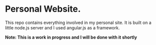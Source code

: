 # Personal Website.

This repo contains everything involved in my personal site.  It is built on a little node.js server and I used angular.js as a framework.

**Note: This is a work in progress and I will be done with it shortly**